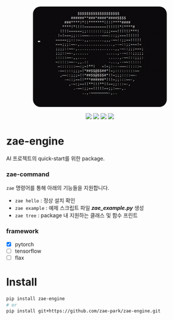 
<p align="center">
  <img src="assets/img/spinning_ascii_donut.gif" style="border-radius: 20px">
  <br />
</p>
<p align="center">
    <img src="https://github.com/zae-park/zae-engine/actions/workflows/build_test.yml/badge.svg">
    <img src="https://github.com/zae-park/zae-engine/actions/workflows/unittest_badge.yml/badge.svg">
    <img src="https://codecov.io/gh/zae-park/zae-engine/graph/badge.svg?token=4BENXZJHPF"/>
    <img src="https://github.com/zae-park/zae-engine/actions/workflows/wandb_test.yml/badge.svg">
  <br />
</p>

# zae-engine
AI 프로젝트의 quick-start를 위한 package. </br>


[//]: # (https://github.com/dbrgn/coverage-badge)

### zae-command
`zae` 명령어를 통해 아래의 기능들을 지원합니다.
- `zae hello` : 정상 설치 확인
- `zae example` : 예제 스크립트 파일 ***zae_example.py*** 생성
- `zae tree` : package 내 지원하는 클래스 및 함수 프린트

### framework
- [x] pytorch
- [ ] tensorflow
- [ ] flax

# Install 
```bash
pip install zae-engine 
# or
pip install git+https://github.com/zae-park/zae-engine.git
```

